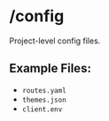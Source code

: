 # /config
Project-level config files.

## Example Files:
- `routes.yaml`
- `themes.json`
- `client.env`
